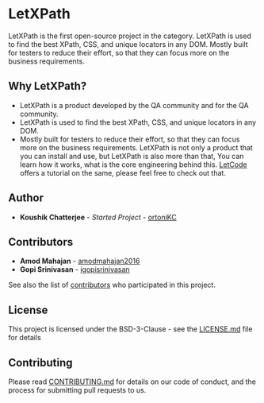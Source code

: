 # LetXPath

LetXPath is the first open-source project in the category.
LetXPath is used to find the best XPath, CSS, and unique locators in any DOM. Mostly built for testers to reduce their effort, so that they can focus more on the business requirements.

## Why LetXPath?

- LetXPath is a product developed by the QA community and for the QA community.
- LetXPath is used to find the best XPath, CSS, and unique locators in any DOM.
- Mostly built for testers to reduce their effort, so that they can focus more on the business requirements.
  LetXPath is not only a product that you can install and use, but LetXPath is also more than that, You can learn how it works, what is the core engineering behind this.
  [LetCode](https://youtube.com/letcode) offers a tutorial on the same, please feel free to check out that.

## Author

- **Koushik Chatterjee** - _Started Project_ - [ortoniKC](https://github.com/ortonikc)

## Contributors 

- **Amod Mahajan** - [amodmahajan2016](https://github.com/amodmahajan2016)
- **Gopi Srinivasan** - [igopisrinivasan](https://github.com/amodmahajan2016)


See also the list of [contributors](https://github.com/ortoniKC/LetXPath/graphs/contributors) who participated in this project.

## License

This project is licensed under the BSD-3-Clause - see the [LICENSE.md](LICENSE.md) file for details

## Contributing

Please read [CONTRIBUTING.md](CONTRIBUTING.md) for details on our code of conduct, and the process for submitting pull requests to us.
